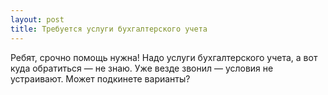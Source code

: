 ```yaml
---
layout: post 
title: Требуется услуги бухгалтерского учета 
--- 
```

Ребят, срочно помощь нужна! Надо услуги бухгалтерского учета, а вот куда обратиться — не знаю. Уже везде звонил — условия не устраивают. Может подкинете варианты?
